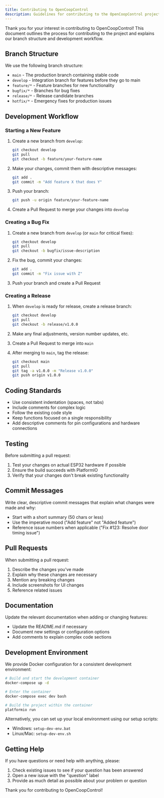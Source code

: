 ```yaml
---
title: Contributing to OpenCoopControl
description: Guidelines for contributing to the OpenCoopControl project.
---
```


Thank you for your interest in contributing to OpenCoopControl! This document outlines the process for contributing to the project and explains our branch structure and development workflow.

## Branch Structure

We use the following branch structure:

- `main` - The production branch containing stable code
- `develop` - Integration branch for features before they go to main
- `feature/*` - Feature branches for new functionality
- `bugfix/*` - Branches for bug fixes
- `release/*` - Release candidate branches
- `hotfix/*` - Emergency fixes for production issues

## Development Workflow

### Starting a New Feature

1. Create a new branch from `develop`:

   ```bash
   git checkout develop
   git pull
   git checkout -b feature/your-feature-name
   ```

2. Make your changes, commit them with descriptive messages:

   ```bash
   git add .
   git commit -m "Add feature X that does Y"
   ```

3. Push your branch:

   ```bash
   git push -u origin feature/your-feature-name
   ```

4. Create a Pull Request to merge your changes into `develop`

### Creating a Bug Fix

1. Create a new branch from `develop` (or `main` for critical fixes):

   ```bash
   git checkout develop
   git pull
   git checkout -b bugfix/issue-description
   ```

2. Fix the bug, commit your changes:

   ```bash
   git add .
   git commit -m "Fix issue with Z"
   ```

3. Push your branch and create a Pull Request

### Creating a Release

1. When `develop` is ready for release, create a release branch:

   ```bash
   git checkout develop
   git pull
   git checkout -b release/v1.0.0
   ```

2. Make any final adjustments, version number updates, etc.

3. Create a Pull Request to merge into `main`

4. After merging to `main`, tag the release:
   ```bash
   git checkout main
   git pull
   git tag -a v1.0.0 -m "Release v1.0.0"
   git push origin v1.0.0
   ```

## Coding Standards

- Use consistent indentation (spaces, not tabs)
- Include comments for complex logic
- Follow the existing code style
- Keep functions focused on a single responsibility
- Add descriptive comments for pin configurations and hardware connections

## Testing

Before submitting a pull request:

1. Test your changes on actual ESP32 hardware if possible
2. Ensure the build succeeds with PlatformIO
3. Verify that your changes don't break existing functionality

## Commit Messages

Write clear, descriptive commit messages that explain what changes were made and why:

- Start with a short summary (50 chars or less)
- Use the imperative mood ("Add feature" not "Added feature")
- Reference issue numbers when applicable ("Fix #123: Resolve door timing issue")

## Pull Requests

When submitting a pull request:

1. Describe the changes you've made
2. Explain why these changes are necessary
3. Mention any breaking changes
4. Include screenshots for UI changes
5. Reference related issues

## Documentation

Update the relevant documentation when adding or changing features:

- Update the README.md if necessary
- Document new settings or configuration options
- Add comments to explain complex code sections

## Development Environment

We provide Docker configuration for a consistent development environment:

```bash
# Build and start the development container
docker-compose up -d

# Enter the container
docker-compose exec dev bash

# Build the project within the container
platformio run
```

Alternatively, you can set up your local environment using our setup scripts:

- Windows: `setup-dev-env.bat`
- Linux/Mac: `setup-dev-env.sh`

## Getting Help

If you have questions or need help with anything, please:

1. Check existing issues to see if your question has been answered
2. Open a new issue with the "question" label
3. Provide as much detail as possible about your problem or question

Thank you for contributing to OpenCoopControl!
